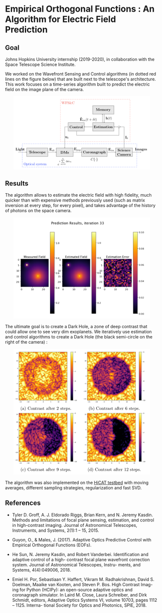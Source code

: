 # Empirical Orthogonal Functions : An Algorithm for Electric Field Prediction

## Goal

Johns Hopkins University internship (2019-2020), in collaboration with the Space Telescope Science Institute.

We worked on the Wavefront Sensing and Control algorithms (in dotted red lines on the figure below) that are built next to the telescope's architecture. This work focuses on a time-series algorithm built to predict the electric field on the image plane of the camera.

<p align="center">
<img src="WFS&C.png" class="centerImage" alt="drawing" width="450"/>
 </p>
 
## Results
The algorithm allows to estimate the electric field with high fidelity, much quicker than with expensive methods previously used (such as matrix inversion at every step, for every pixel), and takes advantage of the history of photons on the space camera.

<p align="center">
<img src="Estimation_Error.png" class="centerImage" alt="drawing" width="450"/>
 </p>
 
The ultimate goal is to create a Dark Hole, a zone of deep contrast that could allow one to see very dim exoplanets. We iteratively use estimation and control algorithms to create a Dark Hole (the black semi-circle on the right of the camera) :

<p align="center">
<img src="Dark_Hole_Creation.png" class="centerImage" alt="drawing" width="450"/>
 </p>
 
The algorithm was also implemented on the [HiCAT testbed](https://www.stsci.edu/stsci-research/research-topics-and-programs/russell-b-makidon-optics-laboratory) with moving averages, different sampling strategies, regularization and fast SVD.

## References

- Tyler D. Groff, A. J. Eldorado Riggs, Brian Kern, and N. Jeremy Kasdin. Methods and limitations of focal plane sensing, estimation, and control in high-contrast imaging. Journal of Astronomical Telescopes, Instruments, and Systems, 2(1):1 – 15, 2015.

- Guyon, O., & Males, J. (2017). Adaptive Optics Predictive Control with Empirical Orthogonal Functions (EOFs).

- He Sun, N. Jeremy Kasdin, and Robert Vanderbei. Identification and adaptive control of a high- contrast focal plane wavefront correction system. Journal of Astronomical Telescopes, Instru- ments, and Systems, 4(4):049006, 2018.

- Emiel H. Por, Sebastiaan Y. Haffert, Vikram M. Radhakrishnan, David S. Doelman, Maaike van Kooten, and Steven P. Bos. High Contrast Imag- ing for Python (HCIPy): an open-source adaptive optics and coronagraph simulator. In Laird M. Close, Laura Schreiber, and Dirk Schmidt, editors, Adaptive Optics Systems VI, volume 10703, pages 1112 – 1125. Interna- tional Society for Optics and Photonics, SPIE, 2018.
